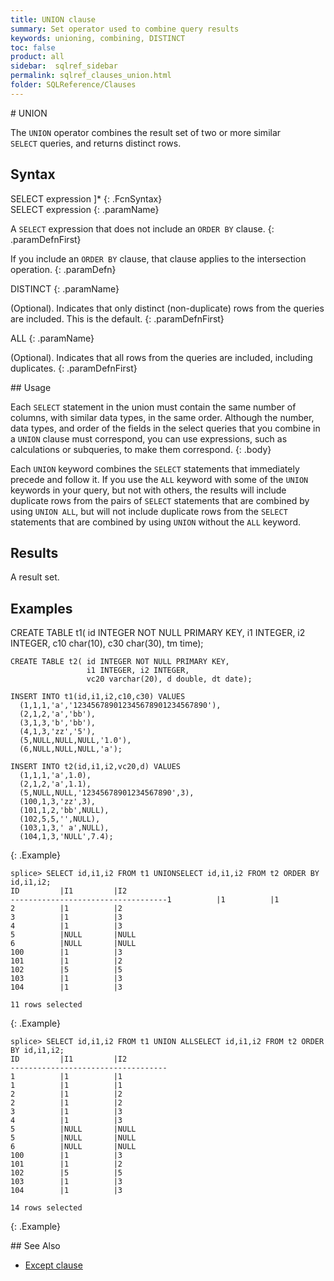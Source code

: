 ```yaml
---
title: UNION clause
summary: Set operator used to combine query results
keywords: unioning, combining, DISTINCT
toc: false
product: all
sidebar:  sqlref_sidebar
permalink: sqlref_clauses_union.html
folder: SQLReference/Clauses
---
```

<section>
<div class="TopicContent" data-swiftype-index="true" markdown="1">
# UNION

The `UNION` operator combines the result set of two or more similar
`SELECT` queries, and returns distinct rows.

## Syntax

<div class="fcnWrapperWide" markdown="1">
    SELECT expression ]*
{: .FcnSyntax}

</div>
<div class="paramList" markdown="1">
SELECT expression
{: .paramName}

A `SELECT` expression that does not include an `ORDER BY` clause.
{: .paramDefnFirst}

If you include an `ORDER BY` clause, that clause applies to the
intersection operation.
{: .paramDefn}

DISTINCT
{: .paramName}

(Optional). Indicates that only distinct (non-duplicate) rows from the
queries are included. This is the default.
{: .paramDefnFirst}

ALL
{: .paramName}

(Optional). Indicates that all rows from the queries are included,
including duplicates.
{: .paramDefnFirst}

</div>
## Usage

Each `SELECT` statement in the union must contain the same number of
columns, with similar data types, in the same order. Although the
number, data types, and order of the fields in the select queries that
you combine in a `UNION` clause must correspond, you can use
expressions, such as calculations or subqueries, to make them
correspond.
{: .body}

Each `UNION` keyword combines the `SELECT` statements that immediately
precede and follow it. If you use the `ALL` keyword with some of the
`UNION` keywords in your query, but not with others, the results will
include duplicate rows from the pairs of `SELECT` statements that are
combined by using `UNION ALL`, but will not include duplicate rows from
the `SELECT` statements that are combined by using `UNION` without the
`ALL` keyword.

## Results

A result set.

## Examples

<div class="preWrapper" markdown="1">
    CREATE TABLE t1( id INTEGER NOT NULL PRIMARY KEY,
                     i1 INTEGER, i2 INTEGER,
                     c10 char(10), c30 char(30), tm time);
    
    CREATE TABLE t2( id INTEGER NOT NULL PRIMARY KEY,
                     i1 INTEGER, i2 INTEGER,
                     vc20 varchar(20), d double, dt date);
    
    INSERT INTO t1(id,i1,i2,c10,c30) VALUES
      (1,1,1,'a','123456789012345678901234567890'),
      (2,1,2,'a','bb'),
      (3,1,3,'b','bb'),
      (4,1,3,'zz','5'),
      (5,NULL,NULL,NULL,'1.0'),
      (6,NULL,NULL,NULL,'a');
    
    INSERT INTO t2(id,i1,i2,vc20,d) VALUES
      (1,1,1,'a',1.0),
      (2,1,2,'a',1.1),
      (5,NULL,NULL,'12345678901234567890',3),
      (100,1,3,'zz',3),
      (101,1,2,'bb',NULL),
      (102,5,5,'',NULL),
      (103,1,3,' a',NULL),
      (104,1,3,'NULL',7.4);
{: .Example}

    splice> SELECT id,i1,i2 FROM t1 UNIONSELECT id,i1,i2 FROM t2 ORDER BY id,i1,i2;
    ID         |I1         |I2
    -----------------------------------1          |1          |1
    2          |1          |2
    3          |1          |3
    4          |1          |3
    5          |NULL       |NULL
    6          |NULL       |NULL
    100        |1          |3
    101        |1          |2
    102        |5          |5
    103        |1          |3
    104        |1          |3
    
    11 rows selected
{: .Example}

    splice> SELECT id,i1,i2 FROM t1 UNION ALLSELECT id,i1,i2 FROM t2 ORDER BY id,i1,i2;
    ID         |I1         |I2
    -----------------------------------
    1          |1          |1
    1          |1          |1
    2          |1          |2
    2          |1          |2
    3          |1          |3
    4          |1          |3
    5          |NULL       |NULL
    5          |NULL       |NULL
    6          |NULL       |NULL
    100        |1          |3
    101        |1          |2
    102        |5          |5
    103        |1          |3
    104        |1          |3
    
    14 rows selected
{: .Example}

</div>
## See Also

* [Except clause](sqlref_clauses_except.html)

</div>
</section>

